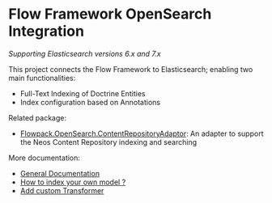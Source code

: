 # Flow Framework OpenSearch Integration

_Supporting Elasticsearch versions 6.x and 7.x_

This project connects the Flow Framework to Elasticsearch; enabling two main functionalities:

- Full-Text Indexing of Doctrine Entities
- Index configuration based on Annotations

Related package:

- [Flowpack.OpenSearch.ContentRepositoryAdaptor](https://github.com/Flowpack/Flowpack.OpenSearch.ContentRepositoryAdaptor): An adapter to support the Neos Content Repository
  indexing and searching

More documentation:

- [General Documentation](Documentation/Index.rst)
- [How to index your own model ?](Documentation/Indexer.rst)
- [Add custom Transformer](Documentation/Indexer.rst)
